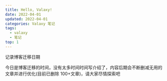 ```yaml
---
title: Hello, Valaxy!
date: 2022-04-01
updated: 2022-04-01
categories: Valaxy 笔记
tags:
  - valaxy
  - 笔记
top: 1
---
```


记录博客迁移日期

今日是博客迁移的时间，没有太多时间时间写介绍了，内容后期会不断删减无用的文章并进行优化(目前已删除 100+文章)，请大家尽情探索吧

  <!-- <video controls> <source src="http://commondatastorage.googleapis.com/gtv-videos-bucket/sample/BigBuckBunny.mp4"> </video> -->

<!-- {{video https://www.youtube.com/watch?v=uJa1eS1utjg}} -->

<!-- more -->
